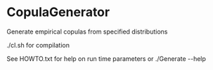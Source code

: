 # CopulaGenerator
Generate empirical copulas from specified distributions

./cl.sh for compilation

See HOWTO.txt for help on run time parameters or ./Generate --help
